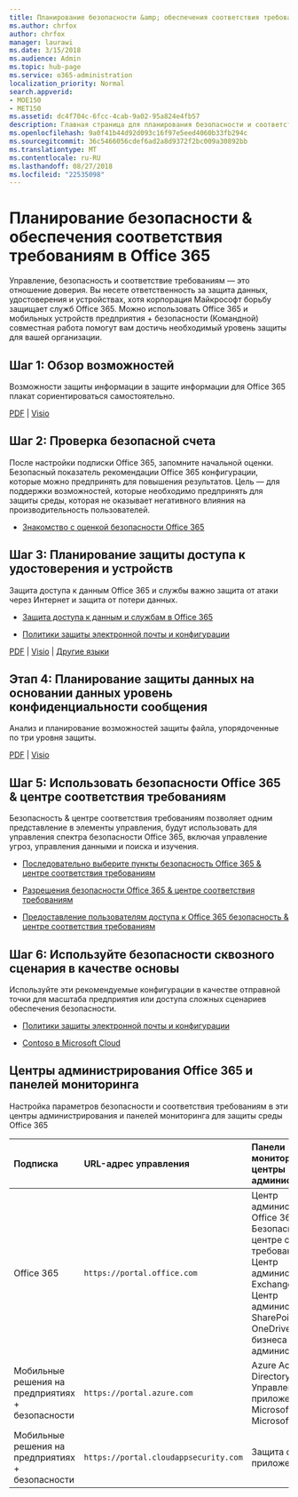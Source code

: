 ```yaml
---
title: Планирование безопасности &amp; обеспечения соответствия требованиям в Office 365
ms.author: chrfox
author: chrfox
manager: laurawi
ms.date: 3/15/2018
ms.audience: Admin
ms.topic: hub-page
ms.service: o365-administration
localization_priority: Normal
search.appverid:
- MOE150
- MET150
ms.assetid: dc4f704c-6fcc-4cab-9a02-95a824e4fb57
description: Главная страница для планирования безопасности и соответствия требованиям
ms.openlocfilehash: 9a0f41b44d92d093c16f97e5eed4060b33fb294c
ms.sourcegitcommit: 36c5466056cdef6ad2a8d9372f2bc009a30892bb
ms.translationtype: MT
ms.contentlocale: ru-RU
ms.lasthandoff: 08/27/2018
ms.locfileid: "22535098"
---
```

# <a name="plan-for-security-amp-compliance-in-office-365"></a>Планирование безопасности &amp; обеспечения соответствия требованиям в Office 365

Управление, безопасность и соответствие требованиям — это отношение доверия. Вы несете ответственность за защита данных, удостоверения и устройствах, хотя корпорация Майкрософт борьбу защищает служб Office 365. Можно использовать Office 365 и мобильных устройств предприятия + безопасности (Командной) совместная работа помогут вам достичь необходимый уровень защиты для вашей организации.
  
## <a name="step-1-review-capabilities"></a>Шаг 1: Обзор возможностей

Возможности защиты информации в защите информации для Office 365 плакат сориентироваться самостоятельно. 
  
[PDF](https://download.microsoft.com/download/2/3/D/23D91386-8349-4F7A-9470-FD5AED861F16/MSFT_cloud_architecture_informationprotection.pdf) | [Visio](https://download.microsoft.com/download/2/3/D/23D91386-8349-4F7A-9470-FD5AED861F16/MSFT_cloud_architecture_informationprotection.vsd)
  
## <a name="step-2-check-your-secure-score"></a>Шаг 2: Проверка безопасной счета

После настройки подписки Office 365, запомните начальной оценки. Безопасный показатель рекомендации Office 365 конфигурации, которые можно предпринять для повышения результатов. Цель — для поддержки возможностей, которые необходимо предпринять для защиты среды, которая не оказывает негативного влияния на производительность пользователей.
  
- [Знакомство с оценкой безопасности Office 365](office-365-secure-score.md)
    
## <a name="step-3-plan-access-protection-for-identity-and-devices"></a>Шаг 3: Планирование защиты доступа к удостоверения и устройств

Защита доступа к данным Office 365 и службы важно защита от атаки через Интернет и защита от потери данных.
  
- [Защита доступа к данным и службам в Office 365](protect-access-to-data-and-services.md)
    
- [Политики защиты электронной почты и конфигурации](https://docs.microsoft.com/microsoft-365/enterprise/secure-email-recommended-policies)
    
[PDF](https://go.microsoft.com/fwlink/p/?linkid=841656) | [Visio](https://go.microsoft.com/fwlink/p/?linkid=841657) | [Другие языки](https://www.microsoft.com/download/details.aspx?id=55032)
  
## <a name="step-4-plan-data-protection-based-on-data-sensitivity"></a>Этап 4: Планирование защиты данных на основании данных уровень конфиденциальности сообщения

Анализ и планирование возможностей защиты файла, упорядоченные по три уровня защиты.
  
[PDF](http://download.microsoft.com/download/7/8/9/789645A5-BD10-4541-BC33-F8D1EFF5E911/MSFT_cloud_architecture_O365%20file%20protection.pdf) | [Visio](http://download.microsoft.com/download/7/8/9/789645A5-BD10-4541-BC33-F8D1EFF5E911/MSFT_cloud_architecture_O365%20file%20protection.vsdx)
  
## <a name="step-5-leverage-the-office-365-security-amp-compliance-center"></a>Шаг 5: Использовать безопасности Office 365 &amp; центре соответствия требованиям

Безопасность &amp; центре соответствия требованиям позволяет одним представление в элементы управления, будут использовать для управления спектра безопасности Office 365, включая управление угроз, управления данными и поиска и изучения. 
  
- [Последовательно выберите пункты безопасность Office 365 &amp; центре соответствия требованиям](go-to-the-securitycompliance-center.md)
    
- [Разрешения безопасности Office 365 &amp; центре соответствия требованиям](permissions-in-the-security-and-compliance-center.md)
    
- [Предоставление пользователям доступа к Office 365 безопасность &amp; центре соответствия требованиям](grant-access-to-the-security-and-compliance-center.md)
    
## <a name="step-6-use-end-to-end-security-scenarios-as-starting-points"></a>Шаг 6: Используйте безопасности сквозного сценария в качестве основы

Используйте эти рекомендуемые конфигурации в качестве отправной точки для масштаба предприятия или доступа сложных сценариев обеспечения безопасности.
  
- [Политики защиты электронной почты и конфигурации](https://docs.microsoft.com/microsoft-365/enterprise/secure-email-recommended-policies)
    
- [Contoso в Microsoft Cloud](http://aka.ms/cloudarchcontoso)
    
## <a name="office-365-admin-centers-and-dashboards"></a>Центры администрирования Office 365 и панелей мониторинга

Настройка параметров безопасности и соответствия требованиям в эти центры администрирования и панелей мониторинга для защиты среды Office 365
  
|**Подписка**|**URL-адрес управления**|**Панели мониторинга и центры администрирования**|
|:-----|:-----|:-----|
|Office 365  <br/> |`https://portal.office.com`  <br/> | Центр администрирования Office 365  <br/>  Безопасность &amp; центре соответствия требованиям  <br/>  Центр администрирования Exchange  <br/>  Центр администрирования SharePoint и OneDrive для бизнеса центра администрирования  <br/> |
|Мобильные решения на предприятиях + безопасности  <br/> |`https://portal.azure.com`  <br/> | Azure Active Directory  <br/>  Управление приложениями Microsoft Mobile  <br/>  Microsoft Intune  <br/> |
|Мобильные решения на предприятиях + безопасности  <br/> |`https://portal.cloudappsecurity.com`  <br/> | Защита облачных приложений  <br/> |
   

